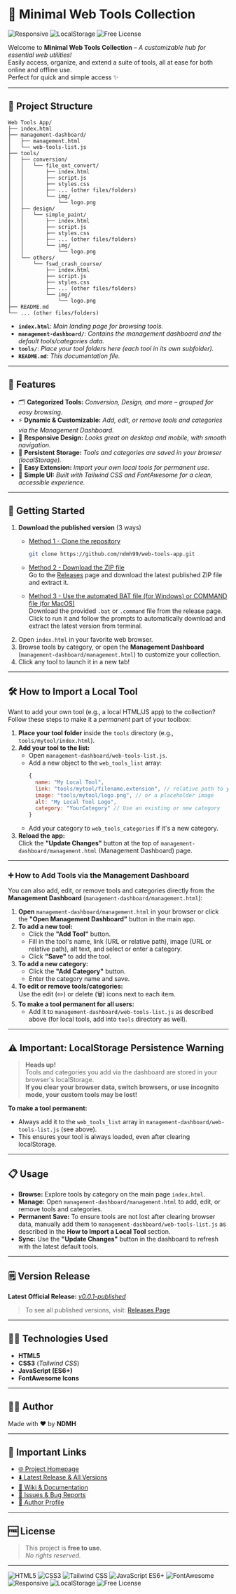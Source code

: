 # 🚀 **Minimal Web Tools Collection**

<!-- Badges / Tags -->
<p align="left">
  <img src="https://img.shields.io/badge/Responsive-Yes-44cc11" alt="Responsive" />
  <img src="https://img.shields.io/badge/LocalStorage-Persistent-ff9800" alt="LocalStorage" />
  <img src="https://img.shields.io/badge/License-Free-29b6f6" alt="Free License" />
</p>

Welcome to **Minimal Web Tools Collection** – *A customizable hub for essential web utilities!*  
Easily access, organize, and extend a suite of tools, all at ease for both online and offline use.  
Perfect for quick and simple access ✨

---

## 📁 **Project Structure**

```text
Web Tools App/
├── index.html
├── management-dashboard/
│   ├── management.html
│   └── web-tools-list.js
├── tools/
│   ├── conversion/
│   │   └── file_ext_convert/
│   │       ├── index.html
│   │       ├── script.js
│   │       ├── styles.css
│   │       ├── ... (other files/folders)
│   │       └── img/
│   │           └── logo.png
│   ├── design/
│   │   └── simple_paint/
│   │       ├── index.html
│   │       ├── script.js
│   │       ├── styles.css
│   │       ├── ... (other files/folders)
│   │       └── img/
│   │           └── logo.png
│   └── others/
│       └── fswd_crash_course/
│           ├── index.html
│           ├── script.js
│           ├── styles.css
│           ├── ... (other files/folders)
│           └── img/
│               └── logo.png
├── README.md
└── ... (other files/folders)
```

- **`index.html`**: *Main landing page for browsing tools.*
- **`management-dashboard/`**: *Contains the management dashboard and the default tools/categories data.*
- **`tools/`**: *Place your tool folders here (each tool in its own subfolder).*
- **`README.md`**: *This documentation file.*

---

## 🌟 **Features**

- 🗂️ **Categorized Tools:** *Conversion, Design, and more – grouped for easy browsing.*
- ⚡ **Dynamic & Customizable:** *Add, edit, or remove tools and categories via the Management Dashboard.*
- 📱 **Responsive Design:** *Looks great on desktop and mobile, with smooth navigation.*
- 💾 **Persistent Storage:** *Tools and categories are saved in your browser (localStorage).*
- 🧩 **Easy Extension:** *Import your own local tools for permanent use.*
- 🎨 **Simple UI:** *Built with Tailwind CSS and FontAwesome for a clean, accessible experience.*

---

## 🚦 **Getting Started**

1. **Download the published version** (3 ways) 
   - <u>Method 1 - Clone the repository</u>
     ```sh
     git clone https://github.com/ndmh99/web-tools-app.git
     ```
   - <u>Method 2 - Download the ZIP file</u>         
      Go to the [Releases](https://github.com/ndmh99/web-tools-app/releases) page and download the latest published ZIP file and extract it.      

   - <u>Method 3 - Use the automated BAT file (for Windows) or COMMAND file (for MacOS)</u>         
      Download the provided `.bat` or `.command` file from the release page. Click to run it and follow the prompts to automatically download and extract the latest version from terminal.
2. Open `index.html` in your favorite web browser.
3. Browse tools by category, or open the **Management Dashboard** (`management-dashboard/management.html`) to customize your collection.
4. Click any tool to launch it in a new tab!

---

## 🛠️ **How to Import a Local Tool**

Want to add your own tool (e.g., a local HTML/JS app) to the collection?  
Follow these steps to make it a *permanent* part of your toolbox:

1. **Place your tool folder** inside the `tools` directory (e.g., `tools/mytool/index.html`).
2. **Add your tool to the list:**
   - Open `management-dashboard/web-tools-list.js`.
   - Add a new object to the `web_tools_list` array:
     ```js
     {
       name: "My Local Tool",
       link: "tools/mytool/filename.extension", // relative path to your tool
       image: "tools/mytool/logo.png", // or a placeholder image
       alt: "My Local Tool Logo",
       category: "YourCategory" // Use an existing or new category
     }
     ```
   - Add your category to `web_tools_categories` if it's a new category.
3. **Reload the app:**  
   Click the **"Update Changes"** button at the top of `management-dashboard/management.html` (Management Dashboard) page.

---

### ➕ **How to Add Tools via the Management Dashboard**

You can also add, edit, or remove tools and categories directly from the **Management Dashboard** (`management-dashboard/management.html`):

1. **Open** `management-dashboard/management.html` in your browser or click the **"Open Management Dashboard"** button in the main app.
2. **To add a new tool:**
   - Click the **"Add Tool"** button.
   - Fill in the tool's name, link (URL or relative path), image (URL or relative path), alt text, and select or enter a category.
   - Click **"Save"** to add the tool.
3. **To add a new category:**
   - Click the **"Add Category"** button.
   - Enter the category name and save.
4. **To edit or remove tools/categories:**  
   Use the edit (✏️) or delete (🗑️) icons next to each item.
5. **To make a tool permanent for all users:**  
   - Add it to `management-dashboard/web-tools-list.js` as described above (for local tools, add into `tools` directory as well).

---

## ⚠️ **Important: LocalStorage Persistence Warning**

> **Heads up!**  
> Tools and categories you add via the dashboard are stored in your browser's localStorage.  
> **If you clear your browser data, switch browsers, or use incognito mode, your custom tools may be lost!**

**To make a tool permanent:**  
- Always add it to the `web_tools_list` array in `management-dashboard/web-tools-list.js` (see above).
- This ensures your tool is always loaded, even after clearing localStorage.

---

## 📋 **Usage**

- **Browse:** Explore tools by category on the main page `index.html`.
- **Manage:** Open `management-dashboard/management.html` to add, edit, or remove tools and categories.
- **Permanent Save:** To ensure tools are not lost after clearing browser data, manually add them to `management-dashboard/web-tools-list.js` as described in the **How to Import a Local Tool** section.
- **Sync:** Use the **"Update Changes"** button in the dashboard to refresh with the latest default tools.

---

## 🗒️ **Version Release**
__Latest Official Release:__ [<u>_v0.0.1-published_</u>](https://github.com/ndmh99/Web-Tools-App/releases/tag/v0.0.1-published)
> To see all published versions, visit: [Releases Page](https://github.com/ndmh99/web-tools-app/releases)
---

## 🧑‍💻 **Technologies Used**

- **HTML5**
- **CSS3** (*Tailwind CSS*)
- **JavaScript (ES6+)**
- **FontAwesome Icons**

---

## 👨‍🎨 **Author**

Made with ❤️ by **NDMH**

---

## 🔗 **Important Links**

- [🌐 Project Homepage](https://github.com/ndmh99/web-tools-app)
- [⬇️ Latest Release & All Versions](https://github.com/ndmh99/web-tools-app/releases)
- [📖 Wiki & Documentation](https://github.com/ndmh99/web-tools-app/wiki)
- [🐞 Issues & Bug Reports](https://github.com/ndmh99/web-tools-app/issues)
- [🚀 Author Profile](https://github.com/ndmh99)

---

## 🆓 **License**

> This project is **free to use**.  
> *No rights reserved.*

---

<!-- Badges / Tags (footer) -->
<p align="left">
  <img src="https://img.shields.io/badge/HTML5-E34F26?logo=html5&logoColor=white" alt="HTML5" />
  <img src="https://img.shields.io/badge/CSS3-1572B6?logo=css3&logoColor=white" alt="CSS3" />
  <img src="https://img.shields.io/badge/Tailwind_CSS-38B2AC?logo=tailwind-css&logoColor=white" alt="Tailwind CSS" />
  <img src="https://img.shields.io/badge/JavaScript-ES6+-F7DF1E?logo=javascript&logoColor=black" alt="JavaScript ES6+" />
  <img src="https://img.shields.io/badge/FontAwesome-528DD7?logo=fontawesome&logoColor=white" alt="FontAwesome" />
  <img src="https://img.shields.io/badge/Responsive-Yes-44cc11" alt="Responsive" />
  <img src="https://img.shields.io/badge/LocalStorage-Persistent-ff9800" alt="LocalStorage" />
  <img src="https://img.shields.io/badge/License-Free-29b6f6" alt="Free License" />
</p>